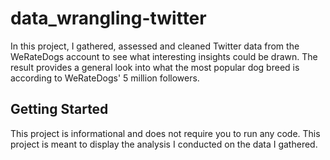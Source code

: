 # data_wrangling-twitter

In this project, I gathered, assessed and cleaned Twitter data from the WeRateDogs account to see what interesting insights could be drawn. The result provides a general look into what the most popular dog breed is according to WeRateDogs' 5 million followers.

## Getting Started

This project is informational and does not require you to run any code. This project is meant to display the analysis I conducted on the data I gathered.
